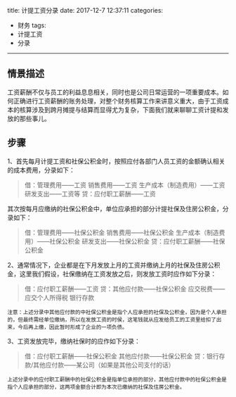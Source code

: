 title: 计提工资分录
date: 2017-12-7 12:37:11
categories:
- 财务
tags:
- 计提工资
- 分录
<!-- password: 19930319
abstract: 输入密码可见。
message: 请输入密码以浏览： -->
---
## 情景描述
工资薪酬不仅与员工的利益息息相关，同时也是公司日常运营的一项重要成本。如何正确进行工资薪酬的账务处理，对整个财务核算工作来讲意义重大，由于工资成本的核算涉及到跨月摊提与结算而显得尤为复杂，下面我们就来聊聊工资计提和发放的那些事儿。
<!--more-->
## 步骤
1、首先每月计提工资和社保公积金时，按照应付各部门人员工资的金额确认相关的成本费用，分录如下：
>借：管理费用——工资
    销售费用——工资
    生产成本（制造费用）——工资
    研发支出——工资等
    贷：应付职工薪酬——工资

其次按每月应缴纳的社保公积金中，单位应承担的部分计提社保及住房公积金，分录如下：
>借：管理费用——社保公积金
    销售费用——社保公积金
    生产成本（制造费用）——社保公积金
    研发支出——社保公积金
    贷：应付职工薪酬——社保公积金

2、通常情况下，企业都是在下月发放上月的工资并缴纳上月的社保及住房公积金，这里我们假设，社保缴纳在工资发放之后，则发放工资时应作如下分录：
>借：应付职工薪酬——工资
    贷：其他应付款——社保公积金
        应交税费――应交个人所得税
        银行存款

`注意：上述分录中其他应付款的中社保公积金是指个人应承担的社保及公积金，因为是个人承担的，但最终需经单位缴纳，所以在发放工资的时侯，这笔钱就从应发给员工的工资里给扣了出来，今后再上缴，因此暂时形成了企业的一项负债。`

3、工资发放完毕，缴纳社保时的应作如下分录：
>借：应付职工薪酬——社保公积金
    其他应付款——社保公积金
    贷：银行存款/其他应付款——某公司（如果是其他公司支付的话）

`上述分录中的应付职工薪酬中的社保公积金是指单位承担的部分，其他应付款中的社保公积金是指个人应承担的部分，这两项金额合计即为本次已缴纳的社保及住房公积金。`


